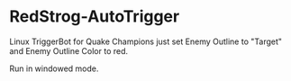 # RedStrog-AutoTrigger

Linux TriggerBot for Quake Champions just set Enemy Outline to "Target" and Enemy Outline Color to red.

Run in windowed mode.
